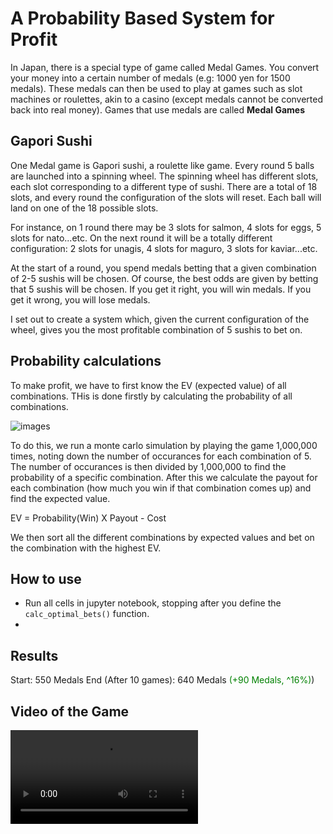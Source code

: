 # A Probability Based System for Profit
In Japan, there is a special type of game called Medal Games.
You convert your money into a certain number of medals (e.g: 1000 yen for 1500 medals).
These medals can then be used to play at games such as slot machines or roulettes, akin to a casino (except medals cannot be converted back into real money).
Games that use medals are called <strong>Medal Games</strong>

## Gapori Sushi
One Medal game is Gapori sushi, a roulette like game.
Every round 5 balls are launched into a spinning wheel. 
The spinning wheel has different slots, each slot corresponding to a different type of sushi.
There are a total of 18 slots, and every round the configuration of the slots will reset. Each ball will land on one of the 18 possible slots.

For instance, on 1 round there may be 3 slots for salmon, 4 slots for eggs, 5 slots for nato...etc.
On the next round it will be a totally different configuration: 2 slots for unagis, 4 slots for maguro, 3 slots for kaviar...etc.

At the start of a round, you spend medals betting that a given combination of 2-5 sushis will be chosen.
Of course, the best odds are given by betting that 5 sushis will be chosen. If you get it right, you will win medals.
If you get it wrong, you will lose medals. 

I set out to create a system which, given the current configuration of the wheel, gives you the most profitable combination of 5 sushis to bet on.

## Probability calculations
To make profit, we have to first know the EV (expected value) of all combinations. THis is done firstly by calculating the probability of all combinations.

![images](https://github.com/Andrewzekid/GaporiSushi/assets/79450923/434a47f1-69fe-45a6-aab4-931a16c4780a)

To do this, we run a monte carlo simulation by playing the game 1,000,000 times, noting down the number of occurances for each combination of 5. The number of occurances is then divided by 1,000,000 to find the probability of a specific combination.
After this we calculate the payout for each combination (how much you win if that combination comes up) and find the expected value.

EV = Probability(Win) X Payout - Cost

We then sort all the different combinations by expected values and bet on the combination with the highest EV.

## How to use
* Run all cells in jupyter notebook, stopping after you define the ```calc_optimal_bets()``` function.
* 

## Results
Start: 550 Medals
End (After 10 games): 640 Medals <span style="color:green;">(+90 Medals, ^16%)</span>)

## Video of the Game

<video src="https://github.com/Andrewzekid/GaporiSushi/assets/79450923/015303ac-dbb4-47c9-863b-262bfafe81e1" />
